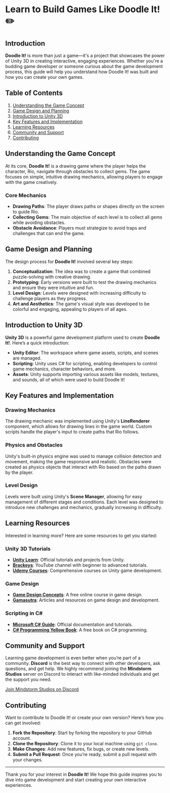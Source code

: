 # Learn to Build Games Like Doodle It! ✏️

## Introduction

**Doodle It!** is more than just a game—it's a project that showcases the power of Unity 3D in creating interactive, engaging experiences. Whether you're a budding game developer or someone curious about the game development process, this guide will help you understand how Doodle It! was built and how you can create your own games.

## Table of Contents

1. [Understanding the Game Concept](#understanding-the-game-concept)
2. [Game Design and Planning](#game-design-and-planning)
3. [Introduction to Unity 3D](#introduction-to-unity-3d)
4. [Key Features and Implementation](#key-features-and-implementation)
5. [Learning Resources](#learning-resources)
6. [Community and Support](#community-and-support)
7. [Contributing](#contributing)

## Understanding the Game Concept

At its core, **Doodle It!** is a drawing game where the player helps the character, Rio, navigate through obstacles to collect gems. The game focuses on simple, intuitive drawing mechanics, allowing players to engage with the game creatively.

### Core Mechanics

- **Drawing Paths**: The player draws paths or shapes directly on the screen to guide Rio.
- **Collecting Gems**: The main objective of each level is to collect all gems while avoiding obstacles.
- **Obstacle Avoidance**: Players must strategize to avoid traps and challenges that can end the game.

## Game Design and Planning

The design process for **Doodle It!** involved several key steps:

1. **Conceptualization**: The idea was to create a game that combined puzzle-solving with creative drawing.
2. **Prototyping**: Early versions were built to test the drawing mechanics and ensure they were intuitive and fun.
3. **Level Design**: Levels were designed with increasing difficulty to challenge players as they progress.
4. **Art and Aesthetics**: The game's visual style was developed to be colorful and engaging, appealing to players of all ages.

## Introduction to Unity 3D

**Unity 3D** is a powerful game development platform used to create **Doodle It!**. Here’s a quick introduction:

- **Unity Editor**: The workspace where game assets, scripts, and scenes are managed.
- **Scripting**: Unity uses C# for scripting, enabling developers to control game mechanics, character behaviors, and more.
- **Assets**: Unity supports importing various assets like models, textures, and sounds, all of which were used to build Doodle It!

## Key Features and Implementation

### Drawing Mechanics

The drawing mechanic was implemented using Unity's **LineRenderer** component, which allows for drawing lines in the game world. Custom scripts handle the player's input to create paths that Rio follows.

### Physics and Obstacles

Unity's built-in physics engine was used to manage collision detection and movement, making the game responsive and realistic. Obstacles were created as physics objects that interact with Rio based on the paths drawn by the player.

### Level Design

Levels were built using Unity's **Scene Manager**, allowing for easy management of different stages and conditions. Each level was designed to introduce new challenges and mechanics, gradually increasing in difficulty.

## Learning Resources

Interested in learning more? Here are some resources to get you started:

### Unity 3D Tutorials

- **[Unity Learn](https://learn.unity.com/)**: Official tutorials and projects from Unity.
- **[Brackeys](https://www.youtube.com/user/Brackeys)**: YouTube channel with beginner to advanced tutorials.
- **[Udemy Courses](https://www.udemy.com/courses/search/?q=unity%203d&price=price-free&sort=relevance)**: Comprehensive courses on Unity game development.

### Game Design

- **[Game Design Concepts](https://gamedesignconcepts.wordpress.com/)**: A free online course in game design.
- **[Gamasutra](https://www.gamasutra.com/)**: Articles and resources on game design and development.

### Scripting in C#

- **[Microsoft C# Guide](https://docs.microsoft.com/en-us/dotnet/csharp/)**: Official documentation and tutorials.
- **[C# Programming Yellow Book](http://www.csharpcourse.com/)**: A free book on C# programming.

## Community and Support

Learning game development is even better when you’re part of a community. **Discord** is the best way to connect with other developers, ask questions, and get help. We highly recommend joining the **Mindstorm Studios** server on Discord to interact with like-minded individuals and get the support you need.

[Join Mindstorm Studios on Discord](https://discord.gg/HBWmJK8Y)

## Contributing

Want to contribute to Doodle It! or create your own version? Here’s how you can get involved:

1. **Fork the Repository**: Start by forking the repository to your GitHub account.
2. **Clone the Repository**: Clone it to your local machine using `git clone`.
3. **Make Changes**: Add new features, fix bugs, or create new levels.
4. **Submit a Pull Request**: Once you’re ready, submit a pull request with your changes.

---

Thank you for your interest in **Doodle It!** We hope this guide inspires you to dive into game development and start creating your own interactive experiences.
